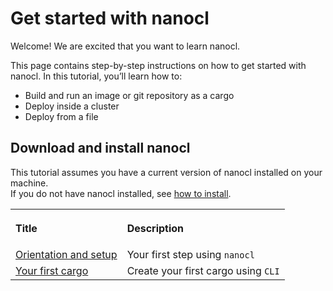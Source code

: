 # Get started with nanocl

Welcome! We are excited that you want to learn nanocl.

This page contains step-by-step instructions on how to get started with nanocl.
In this tutorial, you’ll learn how to:

- Build and run an image or git repository as a cargo
- Deploy inside a cluster
- Deploy from a file

## Download and install nanocl

This tutorial assumes you have a current version of nanocl installed on your
machine.</br> If you do not have nanocl installed, see
[how to install](/guides/installation).

<table>
  <tr>
    <th align="left">
      <p>Title</p>
    </th>
    <th align="left">
      <p>Description</p>
    </th>
  </tr>
  <tr>
    <td>
      <a href="./1.orientation-and-setup.mc">Orientation and setup</a>
    </td>
    <td>
      Your first step using <code class="plaintext">nanocl</code>
    </td>
  </tr>
    <tr>
    <td>
      <a href="./2.your-first-cargo.md">Your first cargo</a>
    </td>
    <td>
      Create your first cargo using <code class="plaintext">CLI</code>
    </td>
  </tr>
</table>
